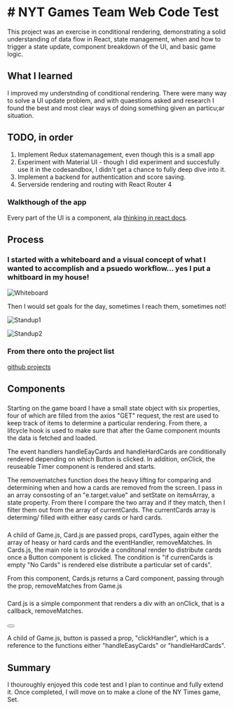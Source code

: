 # # NYT Games Team Web Code Test

This project was an exercise in conditional rendering, demonstrating a solid understanding of data flow in React, state management, when and how to trigger a state update, component breakdown of the UI, and basic game logic.

## What I learned

I improved my understnding of conditional rendering. There were many way to solve a UI update problem, and with quaestions asked and research I found the best and most clear ways of doing something given an particu;ar situation.

## TODO, in order

  1. Implement Redux statemanagement, even though this is a small app
  2. Experiment with Material UI - though I did experiment and succesfully use it
     in the codesandbox, I didn't get a chance to fully deep dive into it.
  3. Implement a backend for authentication and score saving.
  4. Serverside rendering and routing with React Router 4

### Walkthough of the app

Every part of the UI is a component, ala [thinking in react docs](https://reactjs.org/docs/thinking-in-react.html). 

## Process

### I started with a whiteboard and a visual concept of what I wanted to accomplish and a psuedo workflow... yes I put a whitboard in my house!

![Whiteboard](https://user-images.githubusercontent.com/7386478/38876458-823a4430-422a-11e8-856d-f1c660628be3.jpg)

Then I would set goals for the day, sometimes I reach them, sometimes not!

![Standup1](https://user-images.githubusercontent.com/7386478/38876221-13daeee0-422a-11e8-9ae4-fe155b6c0f92.jpg)

![Standup2](https://user-images.githubusercontent.com/7386478/38876248-2197f032-422a-11e8-9995-56858882f90f.jpg)

### From there onto the project list

[github projects](https://github.com/MadRiver44/NYTimes_memory_game/projects/1)

## Components

### <Game />
Starting on the game board I have a small state object with six properties, four of which are filled from the axios "GET" request, the rest are used to keep track of items to determine a particular rendering. From there, a lifcycle hook is used to make sure that after the Game component mounts the data is fetched and loaded.

The event handlers handleEayCards and handleHardCards are conditionally rendered depending on which Button is clicked. In addition, onClick, the reuseable Timer component is rendered and starts.

The removematches function does the heavy lifting for comparing and determining when and how a cards are removed from the screen. I pass in an array consosting of an "e.target.value" and setState on itemsArray, a state property. From there I compare the two array and if they match, then I filter them out from the array of currentCards. The currentCards array is determing/ filled with either easy cards or hard cards.

### <Cards />

A child of Game.js, Card.js are passed props, cardTypes, again either the array of heasy or hard cards and the eventHandler, removeMatches. In Cards.js, the main role is to provide a conditonal render to distribute cards once a Button component is clicked. The condition is "if currenCards is empty "No Cards" is rendered else distribute a particular set of cards".

From this component, Cards.js returns a Card component, passing through the prop, removeMatches from Game.js

### <Card />

Card.js is a simple componment that renders a div with an onClick, that is a callback, removeMatches.

### <Button />

A child of Game.js, button is passed a prop, "clickHandler", which is a reference to the functions either "handleEasyCards" or "handleHardCards".

## Summary

I thouroughly enjoyed this code test and I plan to continue and fully extend it. Once completed, I will move on to make a clone of the NY Times game, Set. 



